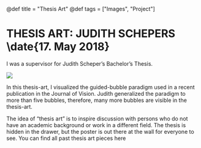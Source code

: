 @def title = "Thesis Art"
@def tags = ["Images", "Project"]

# THESIS ART: JUDITH SCHEPERS \date{17. May 2018}
I was a supervisor for Judith Scheper’s Bachelor’s Thesis.

![](/assets/a2_judith-727x1024.jpg)

In this thesis-art, I visualized the guided-bubble paradigm used in a recent publication in the Journal of Vision. Judith generalized the paradigm to more than five bubbles, therefore, many more bubbles are visible in the thesis-art.

The idea of “thesis art” is to inspire discussion with persons who do not have an academic background or work in a different field. The thesis is hidden in the drawer, but the poster is out there at the wall for everyone to see. You can find all past thesis art pieces here
